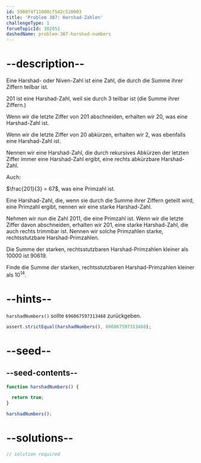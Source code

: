 ```yaml
---
id: 5900f4f11000cf542c510003
title: 'Problem 387: Harshad-Zahlen'
challengeType: 1
forumTopicId: 302051
dashedName: problem-387-harshad-numbers
---
```


# --description--

Eine Harshad- oder Niven-Zahl ist eine Zahl, die durch die Summe ihrer Ziffern teilbar ist.

201 ist eine Harshad-Zahl, weil sie durch 3 teilbar ist (die Summe ihrer Ziffern.)

Wenn wir die letzte Ziffer von 201 abschneiden, erhalten wir 20, was eine Harshad-Zahl ist.

Wenn wir die letzte Ziffer von 20 abkürzen, erhalten wir 2, was ebenfalls eine Harshad-Zahl ist.

Nennen wir eine Harshad-Zahl, die durch rekursives Abkürzen der letzten Ziffer immer eine Harshad-Zahl ergibt, eine rechts abkürzbare Harshad-Zahl.

Auch:

$\frac{201}{3} = 67$, was eine Primzahl ist.

Eine Harshad-Zahl, die, wenn sie durch die Summe ihrer Ziffern geteilt wird, eine Primzahl ergibt, nennen wir eine starke Harshad-Zahl.

Nehmen wir nun die Zahl 2011, die eine Primzahl ist. Wenn wir die letzte Ziffer davon abschneiden, erhalten wir 201, eine starke Harshad-Zahl, die auch rechts trimmbar ist. Nennen wir solche Primzahlen starke, rechtsstutzbare Harshad-Primzahlen.

Die Summe der starken, rechtsstutzbaren Harshad-Primzahlen kleiner als 10000 ist 90619.

Finde die Summe der starken, rechtsstutzbaren Harshad-Primzahlen kleiner als ${10}^{14}$.

# --hints--

`harshadNumbers()` sollte `696067597313468` zurückgeben.

```js
assert.strictEqual(harshadNumbers(), 696067597313468);
```

# --seed--

## --seed-contents--

```js
function harshadNumbers() {

  return true;
}

harshadNumbers();
```

# --solutions--

```js
// solution required
```

